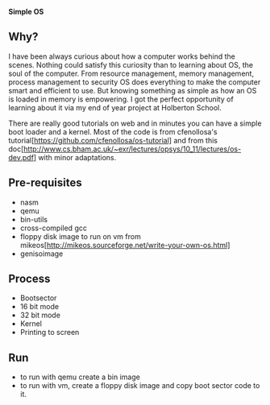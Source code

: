 **Simple OS**

Why?
-----

I have been always curious about how a computer works behind the scenes. Nothing could satisfy this curiosity than to learning about OS, the soul of the computer. From resource management, memory management, process management to security OS does everything to make the computer smart and efficient to use. But knowing something as simple as how an OS is loaded in memory is empowering. I got the perfect opportunity of learning about it via my end of year project at Holberton School. 

There are really good tutorials on web and in minutes you can have a simple boot loader and a kernel. Most of the code is from cfenollosa's tutorial[https://github.com/cfenollosa/os-tutorial] and from this doc[http://www.cs.bham.ac.uk/~exr/lectures/opsys/10_11/lectures/os-dev.pdf] with minor adaptations. 

Pre-requisites
--------------
- nasm
- qemu
- bin-utils
- cross-compiled gcc
- floppy disk image to run on vm from mikeos[http://mikeos.sourceforge.net/write-your-own-os.html]
- genisoimage 
 
Process
--------
- Bootsector
- 16 bit mode
- 32 bit mode
- Kernel
- Printing to screen

Run
----
- to run with qemu create a bin image
- to run with vm, create a floppy disk image and copy boot sector code to it.